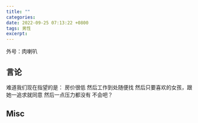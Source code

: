 ```yaml
---
title: ""
categories: 
date: 2022-09-25 07:13:22 +0800
tags: 男性
excerpt: 
---
```


外号：肉喇叭

## 言论

难道我们现在指望的是：
房价很低
然后工作到处随便找
然后只要喜欢的女孩，跟她一追求就同意
然后一点压力都没有
不会吧？



## Misc

